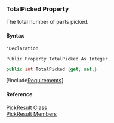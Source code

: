 ﻿### TotalPicked Property

The total number of parts picked.

#### Syntax

```vbnet
'Declaration

Public Property TotalPicked As Integer
```

```csharp
public int TotalPicked {get; set;}
```

[!include[Requirements](../partials/requirements.md)]

#### Reference

[PickResult Class](FChoice.Toolkits.Clarify~FChoice.Toolkits.Clarify.Logistics.PickResult.md)  
[PickResult Members](FChoice.Toolkits.Clarify~FChoice.Toolkits.Clarify.Logistics.PickResult_members.md)